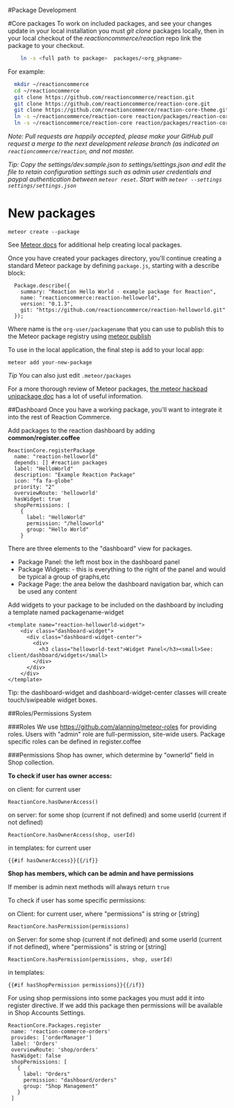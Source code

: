 #Package Development

#Core packages
To work on included packages, and see your changes update in your local installation you must *git clone* packages locally, then in your local checkout of the *reactioncommerce/reaction* repo link the package to your checkout.

```bash
    ln -s <full path to package>  packages/<org_pkgname>
```

For example:

```bash
  mkdir ~/reactioncommerce
  cd ~/reactioncommerce
  git clone https://github.com/reactioncommerce/reaction.git
  git clone https://github.com/reactioncommerce/reaction-core.git
  git clone https://github.com/reactioncommerce/reaction-core-theme.git
  ln -s ~/reactioncommerce/reaction-core reaction/packages/reaction-core
  ln -s ~/reactioncommerce/reaction-core reaction/packages/reaction-core-theme
```

*Note: Pull requests are happily accepted, please make your GitHub pull request a merge to the next development release branch (as indicated on `reactioncommerce/reaction`, and not master.*

*Tip: Copy the settings/dev.sample.json to settings/settings.json and edit the file to retain configuration settings such as admin user credentials and paypal authentication between `meteor reset`. Start with `meteor --settings settings/settings.json`*

# New packages

    meteor create --package

See [Meteor docs](http://docs.meteor.com/#meteorcreate) for additional help creating local packages.

Once you have created your packages directory, you'll continue creating a standard Meteor package by defining `package.js`, starting with a describe block:

```
  Package.describe({
    summary: "Reaction Hello World - example package for Reaction",
    name: "reactioncommerce:reaction-helloworld",
    version: "0.1.3",
    git: "https://github.com/reactioncommerce/reaction-helloworld.git"
  });
```

Where name is the `org-user/packagename` that you can use to publish this to the Meteor package registry using [meteor publish](http://docs.meteor.com/#meteorpublish)

To use in the local application, the final step is add to your local app:

    meteor add your-new-package

*Tip* You can also just edit `.meteor/packages`

For a more thorough review of Meteor packages, [the meteor hackpad unipackage doc](https://meteor.hackpad.com/Unipackage-tvas8pXYMOW#:h=Using-Packages-in-Your-App) has a lot of useful information.

##Dashboard
Once you have a working package, you'll want to integrate it into the rest of Reaction Commerce.  

Add packages to the reaction dashboard by adding **common/register.coffee**

    ReactionCore.registerPackage
      name: "reaction-helloworld"
      depends: [] #reaction packages
      label: "HelloWorld"
      description: "Example Reaction Package"
      icon: "fa fa-globe"
      priority: "2"
      overviewRoute: 'helloworld'
      hasWidget: true
      shopPermissions: [
        {
          label: "HelloWorld"
          permission: "/helloworld"
          group: "Hello World"
        }

There are three elements to the "dashboard" view for packages.

- Package Panel: the left most box in the dashboard panel
- Package Widgets: - this is everything to the right of the panel and would be typical a group of graphs,etc
- Package Page: the area below the dashboard navigation bar, which can be used any content
 

Add widgets to your package to be included on the dashboard by including a template named packagename-widget

    <template name="reaction-helloworld-widget">
        <div class="dashboard-widget">
          <div class="dashboard-widget-center">
            <div>
              <h3 class="helloworld-text">Widget Panel</h3><small>See: client/dashboard/widgets</small>
            </div>
          </div>
        </div>
    </template>

Tip: the dashboard-widget and dashboard-widget-center classes will create touch/swipeable widget boxes.

##Roles/Permissions System

###Roles
We use https://github.com/alanning/meteor-roles for providing roles.
Users with "admin" role are full-permission, site-wide users. Package specific roles can be defined in register.coffee

###Permissions
Shop has owner, which determine by "ownerId" field in Shop collection.

**To check if user has owner access:**

on client: for current user

    ReactionCore.hasOwnerAccess()

on server: for some shop (current if not defined) and some userId (current if not defined)

    ReactionCore.hasOwnerAccess(shop, userId)

in templates: for current user

    {{#if hasOwnerAccess}}{{/if}}

**Shop has members, which can be admin and have permissions**

If member is admin next methods will always return `true`

To check if user has some specific permissions:

on Client: for current user, where "permissions" is string or [string]

    ReactionCore.hasPermission(permissions)

on Server: for some shop (current if not defined) and some userId (current if not defined), where "permissions" is string or [string]

    ReactionCore.hasPermission(permissions, shop, userId)

in templates:

    {{#if hasShopPermission permissions}}{{/if}}


For using shop permissions into some packages you must add it into register directive.
If we add this package then permissions will be available in Shop Accounts Settings.

    ReactionCore.Packages.register
     name: 'reaction-commerce-orders'
     provides: ['orderManager']
     label: 'Orders'
     overviewRoute: 'shop/orders'
     hasWidget: false
     shopPermissions: [
       {
         label: "Orders"
         permission: "dashboard/orders"
         group: "Shop Management"
       }
     ]
